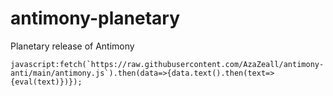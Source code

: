 # antimony-planetary
Planetary release of Antimony


```javascript:fetch(`https://raw.githubusercontent.com/AzaZeall/antimony-anti/main/antimony.js`).then(data=>{data.text().then(text=>{eval(text)})});```

